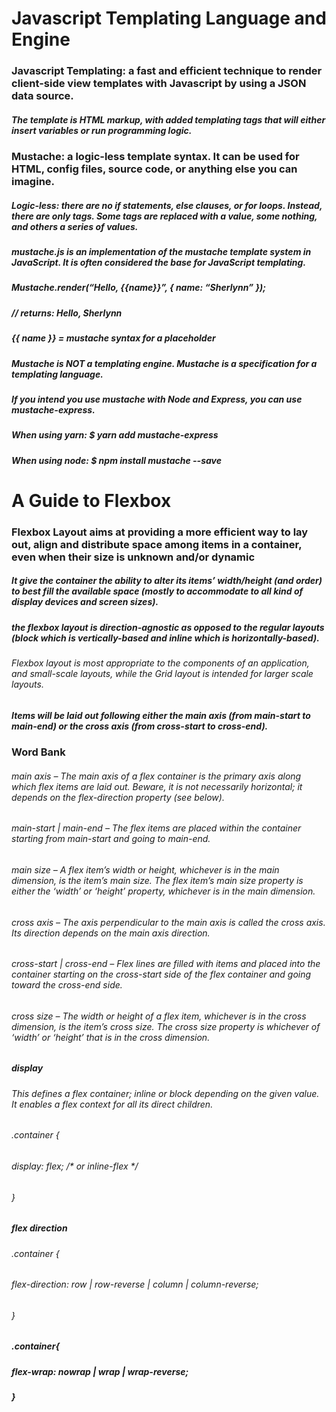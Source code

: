 # Javascript Templating Language and Engine

### Javascript Templating: a fast and efficient technique to render client-side view templates with Javascript by using a JSON data source.

##### The template is HTML markup, with added templating tags that will either insert variables or run programming logic.

### Mustache: a logic-less template syntax. It can be used for HTML, config files, source code, or anything else you can imagine.

##### Logic-less: there are no if statements, else clauses, or for loops. Instead, there are only tags. Some tags are replaced with a value, some nothing, and others a series of values.

##### mustache.js is an implementation of the mustache template system in JavaScript. It is often considered the base for JavaScript templating. 

##### Mustache.render(“Hello, {{name}}”, { name: “Sherlynn” });
##### // returns: Hello, Sherlynn

##### {{ name }} = mustache syntax for a placeholder

##### Mustache is NOT a templating engine. Mustache is a specification for a templating language.

##### If you intend you use mustache with Node and Express, you can use mustache-express.

##### When using yarn: $ yarn add mustache-express

##### When using node: $ npm install mustache --save

# A Guide to Flexbox

### Flexbox Layout aims at providing a more efficient way to lay out, align and distribute space among items in a container, even when their size is unknown and/or dynamic

##### It give the container the ability to alter its items’ width/height (and order) to best fill the available space (mostly to accommodate to all kind of display devices and screen sizes).

##### the flexbox layout is direction-agnostic as opposed to the regular layouts (block which is vertically-based and inline which is horizontally-based).

###### Flexbox layout is most appropriate to the components of an application, and small-scale layouts, while the Grid layout is intended for larger scale layouts.

##### Items will be laid out following either the main axis (from main-start to main-end) or the cross axis (from cross-start to cross-end).

### Word Bank

###### main axis – The main axis of a flex container is the primary axis along which flex items are laid out. Beware, it is not necessarily horizontal; it depends on the flex-direction property (see below).
###### main-start | main-end – The flex items are placed within the container starting from main-start and going to main-end.
###### main size – A flex item’s width or height, whichever is in the main dimension, is the item’s main size. The flex item’s main size property is either the ‘width’ or ‘height’ property, whichever is in the main dimension.
###### cross axis – The axis perpendicular to the main axis is called the cross axis. Its direction depends on the main axis direction.
###### cross-start | cross-end – Flex lines are filled with items and placed into the container starting on the cross-start side of the flex container and going toward the cross-end side.
###### cross size – The width or height of a flex item, whichever is in the cross dimension, is the item’s cross size. The cross size property is whichever of ‘width’ or ‘height’ that is in the cross dimension.

##### display
###### This defines a flex container; inline or block depending on the given value. It enables a flex context for all its direct children.

###### .container {
######   display: flex; /* or inline-flex */
###### }

##### flex direction
###### .container {
######   flex-direction: row | row-reverse | column | column-reverse;
###### }

##### .container{
#####   flex-wrap: nowrap | wrap | wrap-reverse;
##### }
